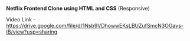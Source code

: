 **Netflix Frontend Clone using HTML and CSS** (Responsive)

Video Link - https://drive.google.com/file/d/1Nsb9VDhowwEKsLBUZufSmcN3OGavs-IB/view?usp=sharing
